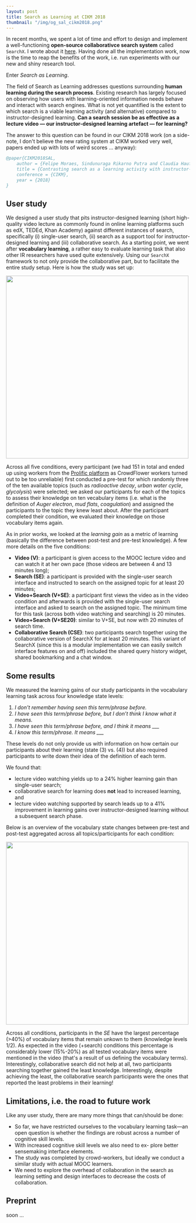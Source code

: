 ```yaml
---
layout: post
title: Search as Learning at CIKM 2018
thumbnail: "/img/og_sal_cikm2018.png"
---
```


In recent months, we spent a lot of time and effort to design and implement a well-functioning **open-source collaborativce search system** called `SearchX`. I wrote about it [here](https://chauff.github.io/2018-07-21-collaborative-search/). Having done all the implementation work, now is the time to reap the benefits of the work, i.e. run experiments with our new and shiny research tool.

Enter *Search as Learning*.

The field of Search as Learning addresses questions surrounding **human learning during the search process**. Existing research has largely focused on observing how users with learning-oriented information needs behave and interact with search engines. What is not yet quantified is the extent to which search is a viable learning activity (and alternative) compared to instructor-designed learning. **Can a search session be as effective as a lecture video — our instructor-designed learning artefact — for learning?** 

The answer to this question can be found in our CIKM 2018 work (on a side-note, I don't believe the new rating system at CIKM worked very well, papers ended up with lots of weird scores ... anyway):

```bibtex
@paper{CIKM2018SAL,
	author = {Felipe Moraes, Sindunuraga Rikarno Putra and Claudia Hauff},
	title = {Contrasting search as a learning activity with instructor-designed learning},
	conference = {CIKM},
	year = {2018}
}
```

## User study

We designed a user study that pits instructor-designed learning (short high-quality video lecture as commonly found in online learning platforms such as edX, TEDEd, Khan Academy) against different instances of search, specifically (i) single-user search, (ii) search as a support tool for instructor-designed learning and (iii) collaborative search. As a starting point, we went after **vocabulary learning**, a rather easy to evaluate learning task that also other IR researchers have used quite extensively. Using our `SearchX` framework to not only provide the collaborative part, but to facilitate the entire study setup. Here is how the study was set up:

<img src="https://chauff.github.io/img/cikm2018-study.png" width="500px">

Across all five conditions, every participant (we had 151 in total and ended up using workers from the [Prolific platform](https://prolific.ac/) as CrowdFlower workers turned out to be too unreliable) first conducted a pre-test for which randomly three of the ten available topics (such as *radioactive decay*, *urban water cycle*, *glycolysis*) were selected; we asked our participants for each of the topics to assess their knowledge on ten vecabulary items (i.e. what is the definition of *Auger electron*, *mud flats*, *coagulation*) and assigned the participants to the topic they knew least about. After the participant completed their condition, we evaluated their knowledge on those vocabulary items again.

As in prior works, we looked at the *learning gain* as a metric of learning (basically the difference between post-test and pre-test knowledge). A few more details on the five conditions:

- **Video (V)**: a participant is given access to the MOOC lecture video and can watch it at her own pace (those videos are between 4 and 13 minutes long);
- **Search (SE)**: a participant is provided with the single-user search interface and instructed to search on the assigned
topic for at least 20 minutes;
- **Video+Search (V+SE)**: a participant first views the video as in the video condition and afterwards is provided with the single-user search interface and asked to search on the assigned topic. The minimum time for this task (across both video watching and searching) is 20 minutes.
- **Video+Search (V+SE20)**: similar to V+SE, but now with 20 minutes of search time.
- **Collaborative Search (CSE)**: two participants search together using the collaborative version of SearchX for at least 20 minutes. This variant of SearchX (since this is a modular implementation we can easily switch interface features on and off) included the shared query history widget, shared bookmarking and a chat window.

## Some results

We measured the learning gains of our study participants in the vocabulary learning task across four knowledge state levels:

1. *I don't remember having seen this term/phrase before.*
2. *I have seen this term/phrase before, but I don’t think I know what it means.*
3. *I have seen this term/phrase before, and I think it means ___*
4. *I know this term/phrase. It means ___*

These levels do not only provide us with information on how certain our participants about their learning (state (3) vs. (4)) but also required participants to write down their idea of the definition of each term. 

We found that:

- lecture video watching yields up to a 24% higher learning gain than single-user search;
- collaborative search for learning does **not** lead to increased learning, and
- lecture video watching supported by search leads up to a 41% improvement in learning gains over instructor-designed learning without a subsequent search phase.

Below is an overview of the vocabulary state changes between pre-test and post-test aggregated across all topics/participants for each condition:

<img src="https://chauff.github.io/img/cikm2018-learning-gains.png" width="500px">

Across all conditions, participants in the *SE* have the largest percentage (>40%) of vocabulary items that remain unkown to them (knowledge levels 1/2). As expected in the video (+search) conditions this percentage is considerably lower (15%-20%) as all tested vocabulary items were mentioned in the video (that's a result of us defining the vocabulary terms). Interestingly, collaborative search did not help at all, two participants searching together gained the least knowledge. Interestingly, despite achieving the least, the collaborative search participants were the ones that reported the least problems in their learning!

## Limitations, i.e. the road to future work

Like any user study, there are many more things that can/should be done:

- So far, we have restricted ourselves to the vocabulary learning task—an open question is whether the findings are robust across a number of cognitive skill levels.
- With increased cognitive skill levels we also need to ex- plore better sensemaking interface elements.
- The study was completed by crowd-workers, but ideally we conduct a similar study with actual MOOC learners.
- We need to explore the overhead of collaboration in the search as learning setting and design interfaces to decrease the costs of collaboration.

## Preprint 

soon ...

